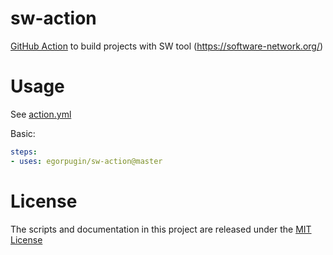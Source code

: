 # sw-action

[GitHub Action](https://github.com/features/actions) to build projects with SW tool (https://software-network.org/)

# Usage

See [action.yml](action.yml)

Basic:
```yaml
steps:
- uses: egorpugin/sw-action@master
```

# License

The scripts and documentation in this project are released under the [MIT License](LICENSE)
